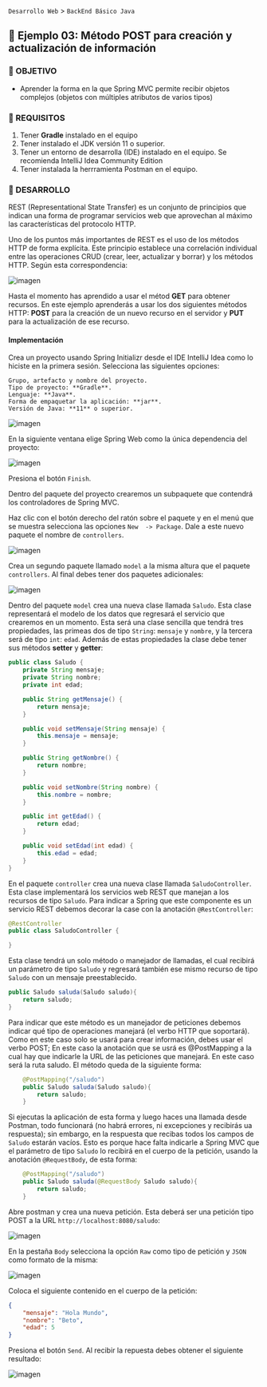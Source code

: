 `Desarrollo Web` > `BackEnd Básico Java`

## 🧠 Ejemplo 03: Método POST para creación y actualización de información

### 🎯 OBJETIVO

- Aprender la forma en la que Spring MVC permite recibir objetos complejos (objetos con múltiples atributos de varios tipos)


### 📃 REQUISITOS

1. Tener **Gradle** instalado en el equipo
1. Tener instalado el JDK versión 11 o superior.
1. Tener un entorno de desarrolla (IDE) instalado en el equipo. Se recomienda IntelliJ Idea Community Edition
1. Tener instalada la herrramienta Postman en el equipo.


### 🎩 DESARROLLO

REST (Representational State Transfer) es un conjunto de principios que indican una forma de programar servicios web que aprovechan al máximo las características del protocolo HTTP.    

Uno de los puntos más importantes de REST es el uso de los métodos HTTP de forma explícita. Este principio establece una correlación individual entre las operaciones CRUD (crear, leer, actualizar y borrar) y los métodos HTTP. Según esta correspondencia:


![imagen](img/img_01.png)

Hasta el momento has aprendido a usar el métod **GET** para obtener recursos. En este ejemplo aprenderás a usar los dos siguientes métodos HTTP: **POST** para la creación de un nuevo recurso en el servidor y **PUT** para la actualización de ese recurso. 


#### Implementación

Crea un proyecto usando Spring Initializr desde el IDE IntelliJ Idea como lo hiciste en la primera sesión. Selecciona las siguientes opciones:

    Grupo, artefacto y nombre del proyecto.
    Tipo de proyecto: **Gradle**.
    Lenguaje: **Java**.
    Forma de empaquetar la aplicación: **jar**.
    Versión de Java: **11** o superior.

![imagen](img/img_02.png)

En la siguiente ventana elige Spring Web como la única dependencia del proyecto:

![imagen](img/img_03.png)

Presiona el botón `Finish`.

Dentro del paquete del proyecto crearemos un subpaquete que contendrá los controladores de Spring MVC.

Haz clic con el botón derecho del ratón sobre el paquete y en el menú que se muestra selecciona las opciones `New  -> Package`. Dale a este nuevo paquete el nombre de `controllers`.

![imagen](img/img_04.png)

Crea un segundo paquete llamado `model` a la misma altura que el paquete `controllers`. Al final debes tener dos paquetes adicionales:

![imagen](img/img_05.png)

Dentro del paquete `model` crea una nueva clase llamada `Saludo`. Esta clase representará el modelo de los datos que regresará el servicio que crearemos en un momento. Esta será una clase sencilla que tendrá tres propiedades, las primeas dos de tipo `String`: `mensaje` y `nombre`, y la tercera será de tipo `int`: `edad`. Además de estas propiedades la clase debe tener sus métodos **setter** y **getter**:

```java
public class Saludo {
    private String mensaje;
    private String nombre;
    private int edad;

    public String getMensaje() {
        return mensaje;
    }

    public void setMensaje(String mensaje) {
        this.mensaje = mensaje;
    }

    public String getNombre() {
        return nombre;
    }

    public void setNombre(String nombre) {
        this.nombre = nombre;
    }

    public int getEdad() {
        return edad;
    }

    public void setEdad(int edad) {
        this.edad = edad;
    }
}
```
En el paquete `controller` crea una nueva clase llamada `SaludoController`. Esta clase implementará los servicios web REST que manejan a los recursos de tipo `Saludo`. Para indicar a Spring que este componente es un servicio REST debemos decorar la case con la anotación `@RestController`:

```java
@RestController
public class SaludoController {

}
```

Esta clase tendrá un solo método o manejador de llamadas, el cual recibirá un parámetro de tipo `Saludo` y regresará también ese mismo recurso de tipo `Saludo` con un mensaje preestablecido.

```java
public Saludo saluda(Saludo saludo){
    return saludo;
}
```

Para indicar que este método es un manejador de peticiones debemos indicar qué tipo de operaciones manejará (el verbo HTTP que soportará). Como en este caso solo se usará para crear información, debes usar el verbo POST; En este caso la anotación que se usrá es @PostMapping a la cual hay que indicarle la URL de las peticiones que manejará. En este caso será la ruta saludo. El método queda de la siguiente forma:

```java
    @PostMapping("/saludo")
    public Saludo saluda(Saludo saludo){
        return saludo;
    }
```

Si ejecutas la aplicación de esta forma y luego haces una llamada desde Postman, todo funcionará (no habrá errores, ni excepciones y recibirás ua respuesta); sin embargo, en la respuesta que recibas todos los campos de `Saludo` estarán vacíos. Esto es porque hace falta indicarle a Spring MVC que el parámetro de tipo `Saludo` lo recibirá en el cuerpo de la petición, usando la anotación `@RequestBody`, de esta forma:

```java
    @PostMapping("/saludo")
    public Saludo saluda(@RequestBody Saludo saludo){
        return saludo;
    }
```


Abre postman y crea una nueva petición. Esta deberá ser una petición tipo POST a la URL `http://localhost:8080/saludo`:

![imagen](img/img_06.png)


En la pestaña `Body` selecciona la opción `Raw` como tipo de petición y `JSON` como formato de la misma:

![imagen](img/img_07.png)


Coloca el siguiente contenido en el cuerpo de la petición:

```json
{
    "mensaje": "Hola Mundo",
    "nombre": "Beto",
    "edad": 5
}
```

Presiona el botón `Send`. Al recibir la repuesta debes obtener el siguiente resultado:

![imagen](img/img_08.png)